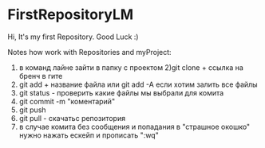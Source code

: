 # FirstRepositoryLM
Hi, It's my first Repository. Good Luck :)

Notes how work with Repositories and myProject:
1) в команд лайне зайти в папку с проектом 
2)git clone + ссылка на бренч в гите 
3) git add + название файла или git add -A если хотим залить все файлы 
4)  git status - проверить какие файлы мы выбрали для комита 
5) git commit -m "коментарий"  
6) git push 
7) git pull - скачатьс репозитория 
8) в случае комита без сообщения и попадания в "страшное окошко" нужно нажать ескейп и прописать ":wq"